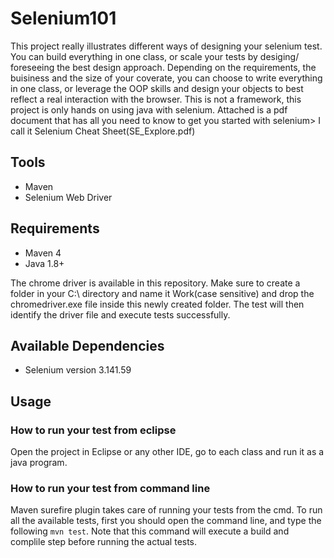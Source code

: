 # Selenium101
This project really illustrates different ways of designing your selenium test. You can build everything in one class, or scale your tests by desiging/ foreseeing the best design approach. Depending on the requirements, the buisiness and the size of your coverate, you can choose to write everything in one class, or leverage the OOP skills and design your objects to best reflect a real interaction with the browser.
This is not a framework, this project is only hands on using java with selenium. Attached is a pdf document that has all you need to know to get you started with selenium> I call it Selenium Cheat Sheet(SE_Explore.pdf)

## Tools
* Maven
* Selenium Web Driver

## Requirements
* Maven 4
* Java 1.8+

The chrome driver is available in this repository. Make sure to create a folder in your C:\\ directory and name it Work(case sensitive) and drop the chromedriver.exe file inside this newly created folder. The test will then identify the driver file and execute tests successfully.

## Available Dependencies
* Selenium version 3.141.59

## Usage
### How to run your test from eclipse
Open the project in Eclipse or any other IDE, go to each class and run it as a java program.

### How to run your test from command line
Maven surefire plugin takes care of running your tests from the cmd. To run all the available tests, first you should open the command line, and type the following `mvn test`. Note that this command will execute a build and complile step before running the actual tests.
